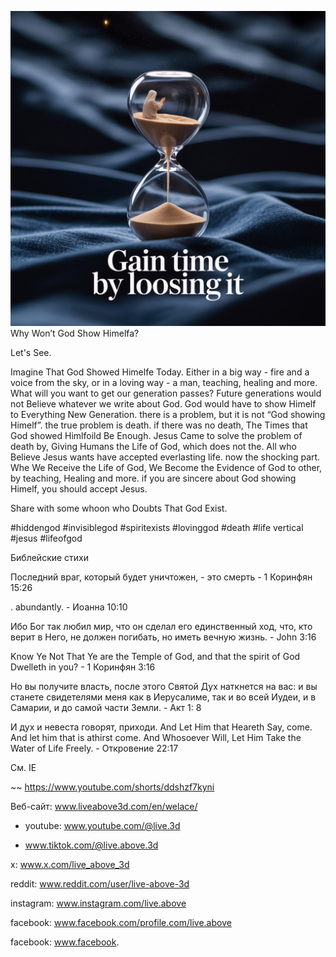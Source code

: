 ![Video cover image](../cover.jpeg)
Why Won’t God Show Himelfa?

Let's See.

Imagine That God Showed Himelfe Today.
Either in a big way - fire and a voice from the sky,
or in a loving way - a man, teaching, healing and more.
What will you want to get our generation passes?
Future generations would not Believe whatever we write about God.
God would have to show Himelf to Everything New Generation.
there is a problem, but it is not “God showing Himelf”.
the true problem is death.
if there was no death, The Times that God showed Himlfoild Be Enough.
Jesus Came to solve the problem of death by, Giving Humans the Life of God, which does not the.
All who Believe Jesus wants have accepted everlasting life.
now the shocking part.
Whe We Receive the Life of God, We Become the Evidence of God to other, by teaching, Healing and more.
if you are sincere about God showing Himelf, you should accept Jesus.

Share with some whoon who Doubts That God Exist.


#hiddengod #invisiblegod #spiritexists #lovinggod #death #life vertical #jesus #lifeofgod


Библейские стихи

Последний враг, который будет уничтожен, - это смерть - 1 Коринфян 15:26

. abundantly. - Иоанна 10:10

Ибо Бог так любил мир, что он сделал его единственный ход, что, кто верит в Него, не должен погибать, но иметь вечную жизнь. - John 3:16

Know Ye Not That Ye are the Temple of God, and that the spirit of God Dwelleth in you? - 1 Коринфян 3:16

Но вы получите власть, после этого Святой Дух наткнется на вас: и вы станете свидетелями меня как в Иерусалиме, так и во всей Иудеи, и в Самарии, и до самой части Земли. - Акт 1: 8

И дух и невеста говорят, приходи. And Let Him that Heareth Say, come. And let him that is athirst come. And Whosoever Will, Let Him Take the Water of Life Freely. - Откровение 22:17


См. IE

~~ https://www.youtube.com/shorts/ddshzf7kyni


Веб-сайт: www.liveabove3d.com/en/welace/

- youtube: www.youtube.com/@live.3d

- www.tiktok.com/@live.above.3d

x: www.x.com/live_above_3d

reddit: www.reddit.com/user/live-above-3d

instagram: www.instagram.com/live.above

facebook: www.facebook.com/profile.com/live.above

facebook: www.facebook.